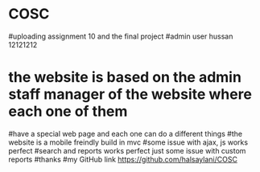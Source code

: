 # COSC
#uploading  assignment 10 and the final project
#admin user hussan 12121212
# the website is based on the admin staff manager of the website where each one of them
#have a special web page and each one can do a different things
#the website is a mobile freindly build in mvc
#some issue with ajax, js works perfect
#search and reports works perfect just some issue with custom reports
#thanks
#my GitHub link https://github.com/halsaylani/COSC